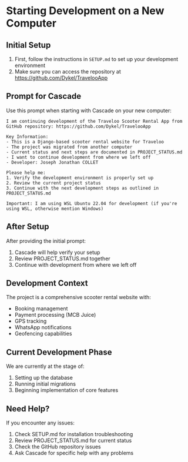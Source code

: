 # Starting Development on a New Computer

## Initial Setup
1. First, follow the instructions in `SETUP.md` to set up your development environment
2. Make sure you can access the repository at https://github.com/Dykel/TravelooApp

## Prompt for Cascade

Use this prompt when starting with Cascade on your new computer:

```
I am continuing development of the Traveloo Scooter Rental App from GitHub repository: https://github.com/Dykel/TravelooApp

Key Information:
- This is a Django-based scooter rental website for Traveloo
- The project was migrated from another computer
- Current status and next steps are documented in PROJECT_STATUS.md
- I want to continue development from where we left off
- Developer: Joseph Jonathan COLLET

Please help me:
1. Verify the development environment is properly set up
2. Review the current project status
3. Continue with the next development steps as outlined in PROJECT_STATUS.md

Important: I am using WSL Ubuntu 22.04 for development (if you're using WSL, otherwise mention Windows)
```

## After Setup

After providing the initial prompt:
1. Cascade will help verify your setup
2. Review PROJECT_STATUS.md together
3. Continue with development from where we left off

## Development Context

The project is a comprehensive scooter rental website with:
- Booking management
- Payment processing (MCB Juice)
- GPS tracking
- WhatsApp notifications
- Geofencing capabilities

## Current Development Phase

We are currently at the stage of:
1. Setting up the database
2. Running initial migrations
3. Beginning implementation of core features

## Need Help?

If you encounter any issues:
1. Check SETUP.md for installation troubleshooting
2. Review PROJECT_STATUS.md for current status
3. Check the GitHub repository issues
4. Ask Cascade for specific help with any problems
